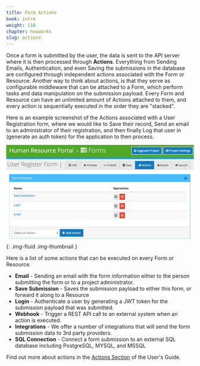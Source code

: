 ```yaml
---
title: Form Actions
book: intro
weight: 110
chapter: howworks
slug: actions
---
```

Once a form is submitted by the user, the data is sent to the API server where it is then processed through <strong>Actions</strong>. Everything from Sending Emails, Authentication, and even Saving the submissions in the database are configured through independent actions associated with the Form or Resource. Another way to think about actions, is that they serve as configurable middleware that can be attached to a Form, which perform tasks and data manipulation on the submission payload. Every Form and Resource can have an unlimited amount of Actions attached to them, and every action is sequentially executed in the order they are "stacked".

Here is an example screenshot of the Actions associated with a User Registration form, where we would like to Save their record, Send an email to an administrator of their registration, and then finally Log that user in (generate an auth token) for the application to then process.

![](/assets/img/userguide/formactions.png){: .img-fluid .img-thumbnail }

Here is a list of some actions that can be executed on every Form or Resource.

  - **Email** - Sending an email with the form information either to the person submitting the form or to a project administrator.
  - **Save Submission** - Saves the submission payload to either this form, or forward it along to a Resource
  - **Login** - Authenticate a user by generating a JWT token for the submission payload that was submitted.
  - **Webhook** - Trigger a REST API call to an external system when an action is executed.
  - **Integrations** - We offer a number of integrations that will send the form submission data to 3rd party providers.
  - **SQL Connection** - Connect a form submission to an external SQL database including PostgreSQL, MYSQL, and MSSQL

Find out more about actions in the [Actions Section](/userguide/actions/) of the User's Guide.
